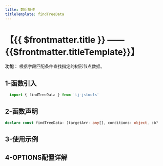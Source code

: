 ```yaml
---
title: 数组操作
titleTemplate: findTreeData
---
```


# 【{{ $frontmatter.title }} —— {{$frontmatter.titleTemplate}}】

**功能：** 根据字段匹配条件查找指定的树形节点数据。

## 1-函数引入

```js 
  import { findTreeData } from 'tj-jstools'
```
## 2-函数声明
```ts
declare const findTreeData: (targetArr: any[], conditions: object, cb?: Function, childName?: string) => {} | undefined;
```

## 3-使用示例


## 4-OPTIONS配置详解
